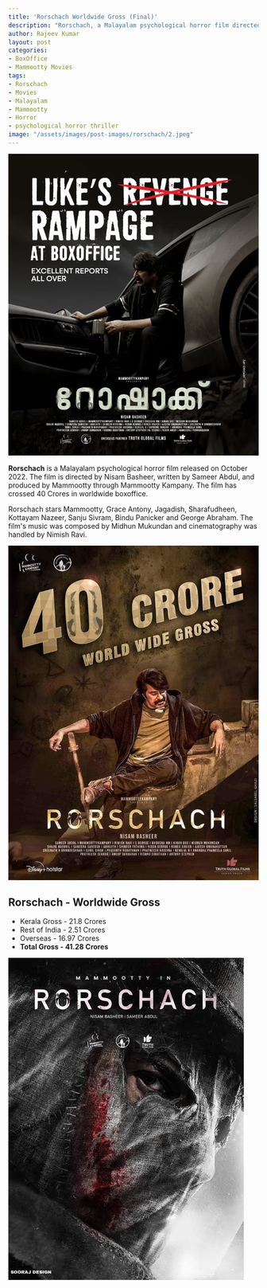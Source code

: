 ```yaml
---
title: 'Rorschach Worldwide Gross (Final)'
description: "Rorschach, a Malayalam psychological horror film directed by Nisam Basheer has crossed 20 Crores in worldwide boxoffice."
author: Rajeev Kumar
layout: post
categories:
- BoxOffice
- Mammootty Movies
tags:
- Rorschach
- Movies
- Malayalam
- Mammootty
- Horror
- psychological horror thriller
image: "/assets/images/post-images/rorschach/2.jpeg"
---
```


![Rorschach featured image](/assets/images/post-images/rorschach/3.jpeg)

**Rorschach** is a Malayalam psychological horror film released on October 2022. The film is directed by Nisam Basheer, written by Sameer Abdul, and produced by Mammootty through Mammootty Kampany. The film has crossed 40 Crores in worldwide boxoffice.

Rorschach stars Mammootty, Grace Antony, Jagadish, Sharafudheen, Kottayam Nazeer, Sanju Sivram, Bindu Panicker and George Abraham. The film's music was composed by Midhun Mukundan and cinematography was handled by Nimish Ravi.

![Rorschach featured image](/assets/images/post-images/rorschach/FB_IMG_1668147954184.jpg)

## Rorschach - Worldwide Gross

- Kerala Gross - 21.8 Crores
- Rest of India - 2.51 Crores
- Overseas -  16.97 Crores
- **Total Gross - 41.28 Crores**

![Rorschach featured image](/assets/images/post-images/rorschach/1.jpeg)

